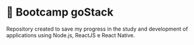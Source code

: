 # :rocket: **Bootcamp goStack**
Repository created to save my progress in the study and development of applications using Node.js, ReactJS e React Native.